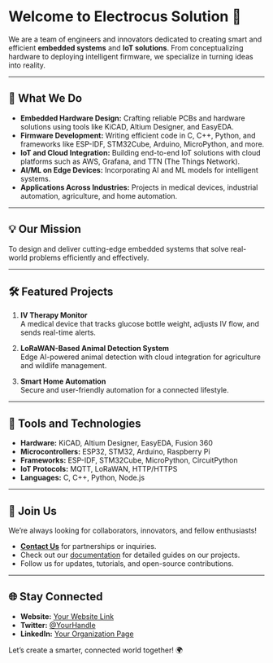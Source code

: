 # Welcome to Electrocus Solution 🚀

We are a team of engineers and innovators dedicated to creating smart and efficient **embedded systems** and **IoT solutions**. From conceptualizing hardware to deploying intelligent firmware, we specialize in turning ideas into reality.

---

## 🌟 What We Do

- **Embedded Hardware Design:** Crafting reliable PCBs and hardware solutions using tools like KiCAD, Altium Designer, and EasyEDA.  
- **Firmware Development:** Writing efficient code in C, C++, Python, and frameworks like ESP-IDF, STM32Cube, Arduino, MicroPython, and more.  
- **IoT and Cloud Integration:** Building end-to-end IoT solutions with cloud platforms such as AWS, Grafana, and TTN (The Things Network).  
- **AI/ML on Edge Devices:** Incorporating AI and ML models for intelligent systems.  
- **Applications Across Industries:** Projects in medical devices, industrial automation, agriculture, and home automation.

---

## 💡 Our Mission

To design and deliver cutting-edge embedded systems that solve real-world problems efficiently and effectively.

---

## 🛠️ Featured Projects

1. **IV Therapy Monitor**  
   A medical device that tracks glucose bottle weight, adjusts IV flow, and sends real-time alerts.  

2. **LoRaWAN-Based Animal Detection System**  
   Edge AI-powered animal detection with cloud integration for agriculture and wildlife management.  

3. **Smart Home Automation**  
   Secure and user-friendly automation for a connected lifestyle.

---

## 🧰 Tools and Technologies

- **Hardware:** KiCAD, Altium Designer, EasyEDA, Fusion 360  
- **Microcontrollers:** ESP32, STM32, Arduino, Raspberry Pi  
- **Frameworks:** ESP-IDF, STM32Cube, MicroPython, CircuitPython  
- **IoT Protocols:** MQTT, LoRaWAN, HTTP/HTTPS  
- **Languages:** C, C++, Python, Node.js  

---

## 🤝 Join Us

We’re always looking for collaborators, innovators, and fellow enthusiasts!  
- **[Contact Us](mailto:your-email@example.com)** for partnerships or inquiries.  
- Check out our [documentation](https://your-website.com/docs) for detailed guides on our projects.  
- Follow us for updates, tutorials, and open-source contributions.  

---

## 🌐 Stay Connected

- **Website:** [Your Website Link](https://electrocus.com/)  
- **Twitter:** [@YourHandle](https://twitter.com/)  
- **LinkedIn:** [Your Organization Page](https://linkedin.com/)  

Let’s create a smarter, connected world together! 🌍  

